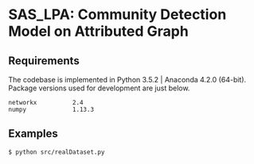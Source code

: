 # SAS_LPA: Community Detection Model on Attributed Graph
 

## Requirements
The codebase is implemented in Python 3.5.2 | Anaconda 4.2.0 (64-bit). Package versions used for development are just below.
 
    networkx          2.4
    numpy             1.13.3
## Examples
    $ python src/realDataset.py
